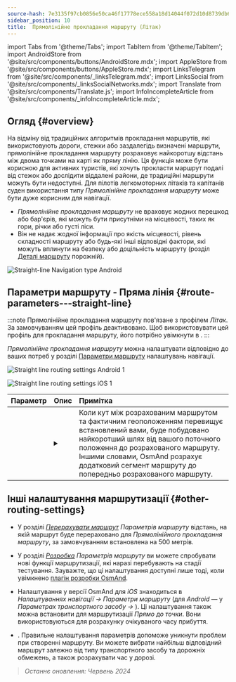 ```yaml
---
source-hash: 7e3135f97cb0856e50ca46f17778ece558a18d14044f072d10d8739db6285192
sidebar_position: 10
title:  Прямолінійне прокладання маршруту (Літак)
---
```

import Tabs from '@theme/Tabs';
import TabItem from '@theme/TabItem';
import AndroidStore from '@site/src/components/buttons/AndroidStore.mdx';
import AppleStore from '@site/src/components/buttons/AppleStore.mdx';
import LinksTelegram from '@site/src/components/_linksTelegram.mdx';
import LinksSocial from '@site/src/components/_linksSocialNetworks.mdx';
import Translate from '@site/src/components/Translate.js';
import InfoIncompleteArticle from '@site/src/components/_infoIncompleteArticle.mdx';


<InfoIncompleteArticle/>


## Огляд {#overview}

На відміну від традиційних алгоритмів прокладання маршрутів, які використовують дороги, стежки або заздалегідь визначені маршрути, прямолінійне прокладання маршруту розраховує найкоротшу відстань між двома точками на карті як пряму лінію. Ця функція може бути корисною для активних туристів, які хочуть прокласти маршрут подалі від стежок або дослідити віддалені райони, де традиційні маршрути можуть бути недоступні. Для пілотів легкомоторних літаків та капітанів суден використання типу *Прямолінійне прокладання маршруту* може бути дуже корисним для навігації.

<!-- ![Straight line Navigation example Android 1](@site/static/img/navigation/routing/straight_line_routing_andr_1.png) ![Straight line Navigation example Android 1](@site/static/img/navigation/routing/straight_line_routing_andr_2.png)  -->

- *Прямолінійне прокладання маршруту* не враховує жодних перешкод або бар'єрів, які можуть бути присутніми на місцевості, таких як гори, річки або густі ліси.
- Він не надає жодної інформації про якість місцевості, рівень складності маршруту або будь-які інші відповідні фактори, які можуть вплинути на безпеку або доцільність маршруту (розділ [Деталі маршруту](../setup/route-details.md) порожній).

![Straight-line Navigation type Android](@site/static/img/navigation/routing/straight_line_routing_andr.png)


## Параметри маршруту - Пряма лінія {#route-parameters---straight-line}

:::note
Прямолінійне прокладання маршруту пов'язане з профілем *Літак*. За замовчуванням цей профіль деактивовано. Щоб використовувати цей профіль для прокладання маршруту, його потрібно увімкнути в *<Translate android="true" ids="shared_string_menu,shared_string_settings,application_profiles"/>*.
:::

*Прямолінійне прокладання маршруту* можна налаштувати відповідно до ваших потреб у розділі [Параметри маршруту](../guidance/navigation-settings.md#route-parameters) налаштувань навігації.

<Tabs groupId="operating-systems" queryString="operating-systems">

<TabItem value="android" label="Android">

![Straight line routing settings Android 1](@site/static/img/navigation/routing/aircraft_routing_andr.png)

</TabItem>

<TabItem value="ios" label="iOS">

![Straight line routing settings iOS 1](@site/static/img/navigation/routing/straight_line_ios.png)

</TabItem>

</Tabs>

| Параметр | Опис | Примітка |
|:------------|:---------------|:---------------|
| *<Translate android="true" ids="recalc_angle_dialog_title"/>* |  <details><summary> <Translate android="true" ids="recalc_angle_dialog_descr"/>  </summary>![Straight line recalculation Android](@site/static/img/navigation/routing/straight_line_recalculation_andr.png) </details>  | Коли кут між розрахованим маршрутом та фактичним геоположенням перевищує встановлений вами, буде побудовано найкоротший шлях від вашого поточного положення до розрахованого маршруту. Іншими словами, OsmAnd розрахує додатковий сегмент маршруту до попередньо розрахованого маршруту. |


## Інші налаштування маршрутизації {#other-routing-settings}

- У розділі [*Перерахувати маршрут*](../../navigation/guidance/navigation-settings.md#recalculate-route) *Параметрів маршруту* відстань, на якій маршрут буде перераховано для *Прямолінійного прокладання маршруту*, за замовчуванням встановлена на 500 метрів.

- У розділі [*Розробка*](../guidance/navigation-settings.md#development-settings) *Параметрів маршруту* ви можете спробувати нові функції маршрутизації, які наразі перебувають на стадії тестування. Зауважте, що ці налаштування доступні лише тоді, коли увімкнено [плагін розробки OsmAnd](../../plugins/development.md).

- Налаштування *[<Translate ios="true" ids="road_speeds"/>](../guidance/navigation-settings.md#road-speeds)* у версії OsmAnd для *iOS* знаходиться в *Налаштуваннях навігації → Параметри маршруту* (для *Android* — у *Параметрах транспортного засобу → [<Translate android="true" ids="default_speed_setting_title"/>](../guidance/navigation-settings.md#default-speed--road-speeds)*). Ці налаштування також можна встановити для маршрутизації *Прямо до точки*. Вони використовуються для розрахунку очікуваного часу прибуття.

- *[<Translate ios="true" ids="vehicle_parameters"/>](../guidance/navigation-settings.md#vehicle-parameters)*. Правильне налаштування параметрів допоможе уникнути проблем при створенні маршруту. Ви можете вибрати найбільш відповідний маршрут залежно від типу транспортного засобу та дорожніх обмежень, а також розрахувати час у дорозі.

> *Останнє оновлення: Червень 2024*